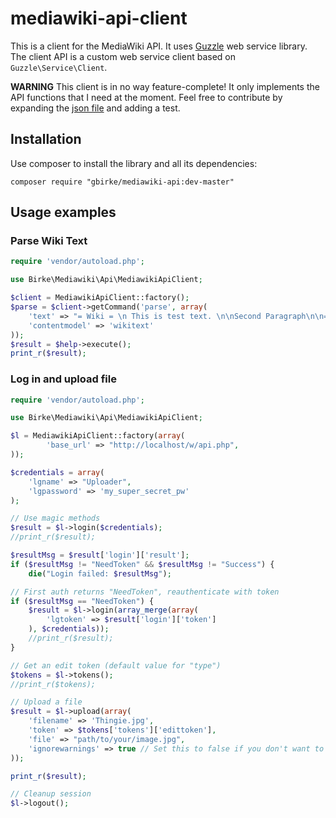 # mediawiki-api-client

This is a client for the MediaWiki API. It uses [Guzzle][1] web service library. The client API is a custom web service client based on `Guzzle\Service\Client`.

**WARNING** This client is in no way feature-complete! It only implements the API functions that I need at the moment. Feel free to contribute by expanding the [json file](src/Birke/Mediawiki/Api/client.json) and adding a test.

## Installation

Use composer to install the library and all its dependencies:

    composer require "gbirke/mediawiki-api:dev-master" 

## Usage examples
### Parse Wiki Text

```php
require 'vendor/autoload.php';

use Birke\Mediawiki\Api\MediawikiApiClient;

$client = MediawikiApiClient::factory();
$parse = $client->getCommand('parse', array(
    'text' => "= Wiki = \n This is test text. \n\nSecond Paragraph\n\n== Foo ==\nLorem Ipsum",
    'contentmodel' => 'wikitext'
));
$result = $help->execute();
print_r($result);
```

### Log in and upload file

```php
require 'vendor/autoload.php';

use Birke\Mediawiki\Api\MediawikiApiClient;

$l = MediawikiApiClient::factory(array(
        'base_url' => "http://localhost/w/api.php",
));

$credentials = array(
    'lgname' => "Uploader",
    'lgpassword' => 'my_super_secret_pw'
);

// Use magic methods
$result = $l->login($credentials);
//print_r($result);

$resultMsg = $result['login']['result'];
if ($resultMsg != "NeedToken" && $resultMsg != "Success") {
    die("Login failed: $resultMsg");

// First auth returns "NeedToken", reauthenticate with token
if ($resultMsg == "NeedToken") {
    $result = $l->login(array_merge(array(
        'lgtoken' => $result['login']['token']
    ), $credentials));
    //print_r($result);
}

// Get an edit token (default value for "type")
$tokens = $l->tokens();
//print_r($tokens);

// Upload a file
$result = $l->upload(array(
    'filename' => 'Thingie.jpg',
    'token' => $tokens['tokens']['edittoken'],
    'file' => "path/to/your/image.jpg",
    'ignorewarnings' => true // Set this to false if you don't want to override files
));

print_r($result);

// Cleanup session
$l->logout();
```


[1]: http://guzzlephp.org/
